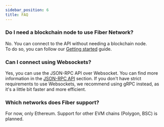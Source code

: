 ```yaml
---
sidebar_position: 6
title: FAQ
---
```


### Do I need a blockchain node to use Fiber Network?

No. You can connect to the API without needing a blockchain node.<br />
To do so, you can follow our [Getting started](./usage/getting-started.mdx) guide.

### Can I connect using Websockets?

Yes, you can use the JSON-RPC API over Websocket. You can find more information in the [JSON-RPC API](./usage/json-rpc.mdx) section. If you don't have strict requirements to use Websockets, we recommend using gRPC instead, as it's a little bit faster and more efficient.

### Which networks does Fiber support?

For now, only Ethereum. Support for other EVM chains (Polygon, BSC) is planned.
